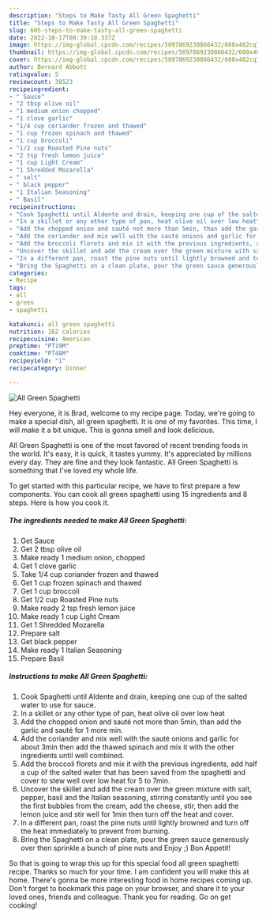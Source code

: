 ```yaml
---
description: "Steps to Make Tasty All Green Spaghetti"
title: "Steps to Make Tasty All Green Spaghetti"
slug: 605-steps-to-make-tasty-all-green-spaghetti
date: 2022-10-17T08:39:10.337Z
image: https://img-global.cpcdn.com/recipes/5897869230866432/680x482cq70/all-green-spaghetti-recipe-main-photo.jpg
thumbnail: https://img-global.cpcdn.com/recipes/5897869230866432/680x482cq70/all-green-spaghetti-recipe-main-photo.jpg
cover: https://img-global.cpcdn.com/recipes/5897869230866432/680x482cq70/all-green-spaghetti-recipe-main-photo.jpg
author: Bernard Abbott
ratingvalue: 5
reviewcount: 38523
recipeingredient:
- " Sauce"
- "2 tbsp olive oil"
- "1 medium onion chopped"
- "1 clove garlic"
- "1/4 cup coriander frozen and thawed"
- "1 cup frozen spinach and thawed"
- "1 cup broccoli"
- "1/2 cup Roasted Pine nuts"
- "2 tsp fresh lemon juice"
- "1 cup Light Cream"
- "1 Shredded Mozarella"
- " salt"
- " black pepper"
- "1 Italian Seasoning"
- " Basil"
recipeinstructions:
- "Cook Spaghetti until Aldente and drain, keeping one cup of the salted water to use for sauce."
- "In a skillet or any other type of pan, heat olive oil over low heat"
- "Add the chopped onion and sauté not more than 5min, than add the garlic and sauté for 1 more min."
- "Add the coriander and mix well with the sauté onions and garlic for about 3min then add the thawed spinach and mix it with the other ingredients until well combined."
- "Add the broccoli florets and mix it with the previous ingredients, add half a cup of the salted water that has been saved from the spaghetti and cover to stew well over low heat for 5 to 7min."
- "Uncover the skillet and add the cream over the green mixture with salt, pepper, basil and the Italian seasoning, stirring constantly until you see the first bubbles from the cream, add the cheese, stir, then add the lemon juice and stir well for 1min then turn off the heat and cover."
- "In a different pan, roast the pine nuts until lightly browned and turn off the heat immediately to prevent from burning."
- "Bring the Spaghetti on a clean plate, pour the green sauce generously over then sprinkle a bunch of pine nuts and Enjoy ;) Bon Appetit!"
categories:
- Recipe
tags:
- all
- green
- spaghetti

katakunci: all green spaghetti 
nutrition: 162 calories
recipecuisine: American
preptime: "PT19M"
cooktime: "PT48M"
recipeyield: "1"
recipecategory: Dinner

---
```



![All Green Spaghetti](https://img-global.cpcdn.com/recipes/5897869230866432/680x482cq70/all-green-spaghetti-recipe-main-photo.jpg)

Hey everyone, it is Brad, welcome to my recipe page. Today, we're going to make a special dish, all green spaghetti. It is one of my favorites. This time, I will make it a bit unique. This is gonna smell and look delicious.

All Green Spaghetti is one of the most favored of recent trending foods in the world. It's easy, it is quick, it tastes yummy. It's appreciated by millions every day. They are fine and they look fantastic. All Green Spaghetti is something that I've loved my whole life.




To get started with this particular recipe, we have to first prepare a few components. You can cook all green spaghetti using 15 ingredients and 8 steps. Here is how you cook it.

<!--inarticleads1-->

##### The ingredients needed to make All Green Spaghetti:

1. Get  Sauce
1. Get 2 tbsp olive oil
1. Make ready 1 medium onion, chopped
1. Get 1 clove garlic
1. Take 1/4 cup coriander frozen and thawed
1. Get 1 cup frozen spinach and thawed
1. Get 1 cup broccoli
1. Get 1/2 cup Roasted Pine nuts
1. Make ready 2 tsp fresh lemon juice
1. Make ready 1 cup Light Cream
1. Get 1 Shredded Mozarella
1. Prepare  salt
1. Get  black pepper
1. Make ready 1 Italian Seasoning
1. Prepare  Basil




<!--inarticleads2-->

##### Instructions to make All Green Spaghetti:

1. Cook Spaghetti until Aldente and drain, keeping one cup of the salted water to use for sauce.
1. In a skillet or any other type of pan, heat olive oil over low heat
1. Add the chopped onion and sauté not more than 5min, than add the garlic and sauté for 1 more min.
1. Add the coriander and mix well with the sauté onions and garlic for about 3min then add the thawed spinach and mix it with the other ingredients until well combined.
1. Add the broccoli florets and mix it with the previous ingredients, add half a cup of the salted water that has been saved from the spaghetti and cover to stew well over low heat for 5 to 7min.
1. Uncover the skillet and add the cream over the green mixture with salt, pepper, basil and the Italian seasoning, stirring constantly until you see the first bubbles from the cream, add the cheese, stir, then add the lemon juice and stir well for 1min then turn off the heat and cover.
1. In a different pan, roast the pine nuts until lightly browned and turn off the heat immediately to prevent from burning.
1. Bring the Spaghetti on a clean plate, pour the green sauce generously over then sprinkle a bunch of pine nuts and Enjoy ;) Bon Appetit!




So that is going to wrap this up for this special food all green spaghetti recipe. Thanks so much for your time. I am confident you will make this at home. There's gonna be more interesting food in home recipes coming up. Don't forget to bookmark this page on your browser, and share it to your loved ones, friends and colleague. Thank you for reading. Go on get cooking!
